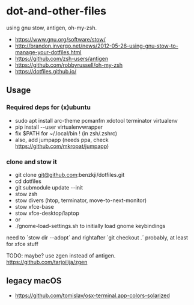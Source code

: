 # dot-and-other-files

using gnu stow, antigen, oh-my-zsh.

- https://www.gnu.org/software/stow/
- http://brandon.invergo.net/news/2012-05-26-using-gnu-stow-to-manage-your-dotfiles.html
- https://github.com/zsh-users/antigen
- https://github.com/robbyrussell/oh-my-zsh
- https://dotfiles.github.io/

## Usage

### Required deps for (x)ubuntu

- sudo apt install arc-theme pcmanfm xdotool terminator virtualenv
- pip install --user virtualenvwrapper
- fix $PATH for ~/.local/bin ! (in zsh/.zshrc)
- also, add jumpapp (needs ppa, check https://github.com/mkropat/jumpapp) 

### clone and stow it

- git clone git@github.com:benzkji/dotfiles.git
- cd dotfiles
- git submodule update --init
- stow zsh
- stow divers (htop, terminator, move-to-next-monitor)
- stow xfce-base
- stow xfce-desktop/laptop
- or 
- ./gnome-load-settings.sh to initially load gnome keybindings

need to ´stow dir --adopt´ and rightafter ´git checkout .´ probably, at least for xfce stuff

TODO: maybe? use zgen instead of antigen. https://github.com/tarjoilija/zgen

## legacy macOS

- https://github.com/tomislav/osx-terminal.app-colors-solarized
